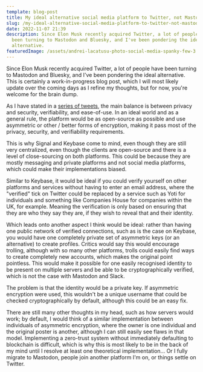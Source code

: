 ```yaml
---
template: blog-post
title: My ideal alternative social media platform to Twitter, not Mastodon
slug: /my-ideal-alternative-social-media-platform-to-twitter-not-mastodon
date: 2022-11-07 21:39
description: Since Elon Musk recently acquired Twitter, a lot of people have
  been turning to Mastodon and Bluesky, and I've been pondering the ideal
  alternative.
featuredImage: /assets/andrei-lacatusu-photo-social-media-spanky-few-3.jpg
---
```

Since Elon Musk recently acquired Twitter, a lot of people have been turning to Mastodon and Bluesky, and I've been pondering the ideal alternative. This is certainly a work-in-progress blog post, which I will most likely update over the coming days as I refine my thoughts, but for now, you're welcome for the brain dump.

As I have stated in a [series of tweets](https://twitter.com/Sean12697/status/1588973206979121152), the main balance is between privacy and security, verifiability, and ease-of-use. In an ideal world and as a general rule, the platform would be as open-source as possible and use asymmetric or other / better forms of encryption, making it pass most of the privacy, security, and verifiability requirements.

This is why Signal and Keybase come to mind, even though they are still very centralized, even though the clients are open-source and there is a level of close-sourcing on both platforms. This could be because they are mostly messaging and private platforms and not social media platforms, which could make their implementations biased.

Similar to Keybase, it would be ideal if you could verify yourself on other platforms and services without having to enter an email address, where the "verified" tick on Twitter could be replaced by a service such as Yoti for individuals and something like Companies House for companies within the UK, for example. Meaning the verification is only based on ensuring that they are who they say they are, if they wish to reveal that and their identity.

Which leads onto another aspect I think would be ideal: rather than having one public network of verified connections, such as is the case on Keybase, you would have one completely private set of asymmetric keys (or an alternative) to create profiles. Critics would say this would encourage trolling, although with so many other platforms, trolls could easily find ways to create completely new accounts, which makes the original point pointless. This would make it possible for one easily recognised identity to be present on multiple servers and be able to be cryptographically verified, which is not the case with Mastodon and Slack.

The problem is that the identity would be a private key. If asymmetric encryption were used, this wouldn't be a unique username that could be checked cryptographically by default, although this could be an easy fix.

There are still many other thoughts in my head, such as how servers would work; by default, I would think of a similar implementation between individuals of asymmetric encryption, where the owner is one individual and the original poster is another, although I can still easily see flaws in that model. Implementing a zero-trust system without immediately defaulting to blockchain is difficult, which is why this is most likely to be in the back of my mind until I resolve at least one theoretical implementation... Or I fully migrate to Mastodon, people join another platform I'm on, or things settle on Twitter.